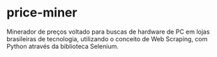 # price-miner
Minerador de preços voltado para buscas de hardware de PC em lojas brasileiras de tecnologia, utilizando o conceito de Web Scraping, com Python através da biblioteca Selenium.

